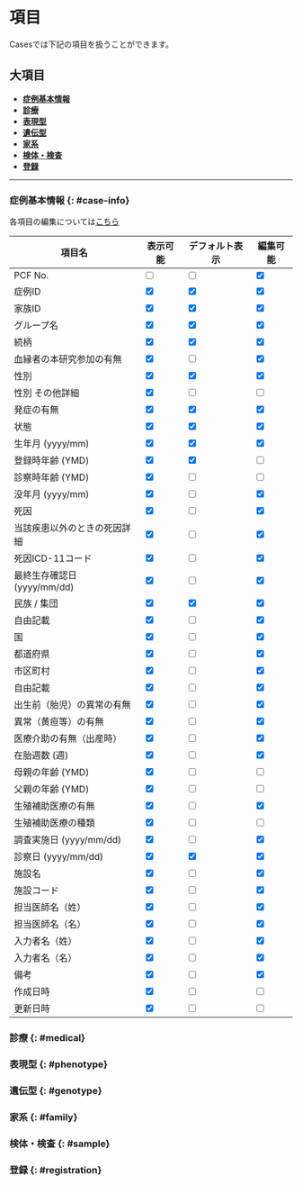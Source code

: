 # 項目

Casesでは下記の項目を扱うことができます。

## 大項目

- **[症例基本情報](#case-info)**
- **[診療](#medical)**
- **[表現型](#phenotype)**
- **[遺伝型](#genotype)**
- **[家系](#family)**
- **[検体・検査](#sample)**
- **[登録](#registration)**

---

### 症例基本情報 {: #case-info}
各項目の編集については[こちら](/cases/edit/case-basic-information)

<!-- TODO: 編集モーダルとの違いを列追加 -->

| 項目名 | 表示可能 | デフォルト表示 | 編集可能 |
| ---- | ---- | ---- | ---- |
| PCF No. | <input type="checkbox" class="readonly-input" /> | <input type="checkbox" class="readonly-input" /> | <input type="checkbox" class="readonly-input" checked /> |
| 症例ID | <input type="checkbox" class="readonly-input" checked /> | <input type="checkbox" class="readonly-input" checked /> | <input type="checkbox" class="readonly-input" checked /> |
| 家族ID | <input type="checkbox" class="readonly-input" checked /> | <input type="checkbox" class="readonly-input" checked /> | <input type="checkbox" class="readonly-input" checked /> |
| グループ名 | <input type="checkbox" class="readonly-input" checked /> | <input type="checkbox" class="readonly-input" checked /> | <input type="checkbox" class="readonly-input" checked /> |
| 続柄 | <input type="checkbox" class="readonly-input" checked /> | <input type="checkbox" class="readonly-input" checked /> | <input type="checkbox" class="readonly-input" checked /> |
| 血縁者の本研究参加の有無 | <input type="checkbox" class="readonly-input" checked /> | <input type="checkbox" class="readonly-input" /> | <input type="checkbox" class="readonly-input" checked /> |
| 性別 | <input type="checkbox" class="readonly-input" checked /> | <input type="checkbox" class="readonly-input" checked /> | <input type="checkbox" class="readonly-input" checked /> |
| 性別 その他詳細 | <input type="checkbox" class="readonly-input" checked /> | <input type="checkbox" class="readonly-input" /> | <input type="checkbox" class="readonly-input" /> |
| 発症の有無 | <input type="checkbox" class="readonly-input" checked /> | <input type="checkbox" class="readonly-input" checked /> | <input type="checkbox" class="readonly-input" checked /> |
| 状態 | <input type="checkbox" class="readonly-input" checked /> | <input type="checkbox" class="readonly-input" checked /> | <input type="checkbox" class="readonly-input" checked /> |
| 生年月 (yyyy/mm) | <input type="checkbox" class="readonly-input" checked /> | <input type="checkbox" class="readonly-input" checked /> | <input type="checkbox" class="readonly-input" checked /> |
| 登録時年齢 (YMD) | <input type="checkbox" class="readonly-input" checked /> | <input type="checkbox" class="readonly-input" checked /> | <input type="checkbox" class="readonly-input" /> |
| 診察時年齢 (YMD) | <input type="checkbox" class="readonly-input" checked /> | <input type="checkbox" class="readonly-input" /> | <input type="checkbox" class="readonly-input" /> |
| 没年月 (yyyy/mm) | <input type="checkbox" class="readonly-input" checked /> | <input type="checkbox" class="readonly-input" /> | <input type="checkbox" class="readonly-input" checked /> |
| 死因 | <input type="checkbox" class="readonly-input" checked /> | <input type="checkbox" class="readonly-input" /> | <input type="checkbox" class="readonly-input" checked /> |
| 当該疾患以外のときの死因詳細 | <input type="checkbox" class="readonly-input" checked /> | <input type="checkbox" class="readonly-input" /> | <input type="checkbox" class="readonly-input" checked /> |
| 死因ICD-11コード | <input type="checkbox" class="readonly-input" checked /> | <input type="checkbox" class="readonly-input" /> | <input type="checkbox" class="readonly-input" checked /> |
| 最終生存確認日 (yyyy/mm/dd) | <input type="checkbox" class="readonly-input" checked /> | <input type="checkbox" class="readonly-input" /> | <input type="checkbox" class="readonly-input" checked /> |
| 民族 / 集団 | <input type="checkbox" class="readonly-input" checked /> | <input type="checkbox" class="readonly-input" checked /> | <input type="checkbox" class="readonly-input" checked /> |
| 自由記載 | <input type="checkbox" class="readonly-input" checked /> | <input type="checkbox" class="readonly-input" /> | <input type="checkbox" class="readonly-input" checked /> |
| 国 | <input type="checkbox" class="readonly-input" checked /> | <input type="checkbox" class="readonly-input" /> | <input type="checkbox" class="readonly-input" checked /> |
| 都道府県 | <input type="checkbox" class="readonly-input" checked /> | <input type="checkbox" class="readonly-input" /> | <input type="checkbox" class="readonly-input" checked /> |
| 市区町村 | <input type="checkbox" class="readonly-input" checked /> | <input type="checkbox" class="readonly-input" /> | <input type="checkbox" class="readonly-input" checked /> |
| 自由記載 | <input type="checkbox" class="readonly-input" checked /> | <input type="checkbox" class="readonly-input" /> | <input type="checkbox" class="readonly-input" checked /> |
| 出生前（胎児）の異常の有無 | <input type="checkbox" class="readonly-input" checked /> | <input type="checkbox" class="readonly-input" /> | <input type="checkbox" class="readonly-input" checked /> |
| 異常（黄疸等）の有無 | <input type="checkbox" class="readonly-input" checked /> | <input type="checkbox" class="readonly-input" /> | <input type="checkbox" class="readonly-input" checked /> |
| 医療介助の有無（出産時） | <input type="checkbox" class="readonly-input" checked /> | <input type="checkbox" class="readonly-input" /> | <input type="checkbox" class="readonly-input" checked /> |
| 在胎週数 (週) | <input type="checkbox" class="readonly-input" checked /> | <input type="checkbox" class="readonly-input" /> | <input type="checkbox" class="readonly-input" checked /> |
| 母親の年齢 (YMD) | <input type="checkbox" class="readonly-input" checked /> | <input type="checkbox" class="readonly-input" /> | <input type="checkbox" class="readonly-input" /> |
| 父親の年齢 (YMD) | <input type="checkbox" class="readonly-input" checked /> | <input type="checkbox" class="readonly-input" /> | <input type="checkbox" class="readonly-input" /> |
| 生殖補助医療の有無 | <input type="checkbox" class="readonly-input" checked /> | <input type="checkbox" class="readonly-input" /> | <input type="checkbox" class="readonly-input" checked /> |
| 生殖補助医療の種類 | <input type="checkbox" class="readonly-input" checked /> | <input type="checkbox" class="readonly-input" /> | <input type="checkbox" class="readonly-input" /> |
| 調査実施日 (yyyy/mm/dd) | <input type="checkbox" class="readonly-input" checked /> | <input type="checkbox" class="readonly-input" /> | <input type="checkbox" class="readonly-input" checked /> |
| 診察日 (yyyy/mm/dd) | <input type="checkbox" class="readonly-input" checked /> | <input type="checkbox" class="readonly-input" checked /> | <input type="checkbox" class="readonly-input" checked /> |
| 施設名 | <input type="checkbox" class="readonly-input" checked /> | <input type="checkbox" class="readonly-input" /> | <input type="checkbox" class="readonly-input" checked /> |
| 施設コード | <input type="checkbox" class="readonly-input" checked /> | <input type="checkbox" class="readonly-input" /> | <input type="checkbox" class="readonly-input" checked /> |
| 担当医師名（姓） | <input type="checkbox" class="readonly-input" checked /> | <input type="checkbox" class="readonly-input" /> | <input type="checkbox" class="readonly-input" checked /> |
| 担当医師名（名） | <input type="checkbox" class="readonly-input" checked /> | <input type="checkbox" class="readonly-input" /> | <input type="checkbox" class="readonly-input" checked /> |
| 入力者名（姓） | <input type="checkbox" class="readonly-input" checked /> | <input type="checkbox" class="readonly-input" /> | <input type="checkbox" class="readonly-input" checked /> |
| 入力者名（名） | <input type="checkbox" class="readonly-input" checked /> | <input type="checkbox" class="readonly-input" /> | <input type="checkbox" class="readonly-input" checked /> |
| 備考 | <input type="checkbox" class="readonly-input" checked /> | <input type="checkbox" class="readonly-input" /> | <input type="checkbox" class="readonly-input" checked /> |
| 作成日時 | <input type="checkbox" class="readonly-input" checked /> | <input type="checkbox" class="readonly-input" /> | <input type="checkbox" class="readonly-input" /> |
| 更新日時 | <input type="checkbox" class="readonly-input" checked /> | <input type="checkbox" class="readonly-input" /> | <input type="checkbox" class="readonly-input" /> |

### 診療 {: #medical}

### 表現型 {: #phenotype}

### 遺伝型 {: #genotype}

### 家系 {: #family}

### 検体・検査 {: #sample}

### 登録 {: #registration}
